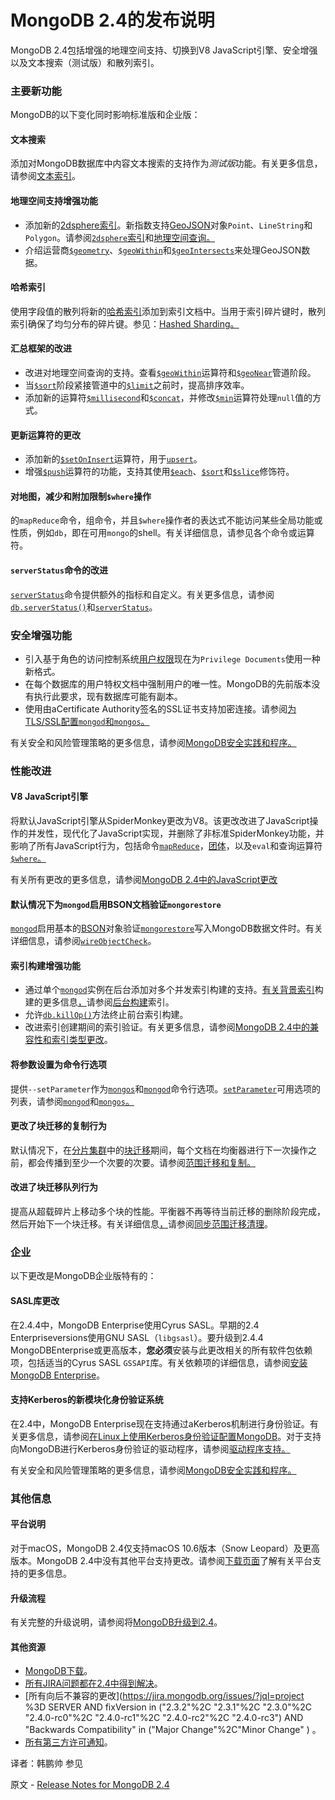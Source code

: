 # MongoDB 2.4的发布说明

MongoDB 2.4包括增强的地理空间支持、切换到V8 JavaScript引擎、安全增强以及文本搜索（测试版）和散列索引。

### 主要新功能

MongoDB的以下变化同时影响标准版和企业版：

#### 文本搜索

添加对MongoDB数据库中内容文本搜索的支持作为*测试版*功能。有关更多信息，请参阅[文本索引](https://www.mongodb.com/docs/upcoming/core/index-text/)。

#### 地理空间支持增强功能

- 添加新的[2dsphere索引](https://www.mongodb.com/docs/upcoming/core/2dsphere/#std-label-2dsphere-index)。新指数支持[GeoJSON](https://tools.ietf.org/html/rfc7946)对象`Point`、`LineString`和`Polygon`。请参阅[`2dsphere`索引](https://www.mongodb.com/docs/upcoming/core/2dsphere/)和[地理空间查询。](https://www.mongodb.com/docs/upcoming/geospatial-queries/)
- 介绍运营商[`$geometry`](https://www.mongodb.com/docs/upcoming/reference/operator/query/geometry/#mongodb-query-op.-geometry)、[`$geoWithin`](https://www.mongodb.com/docs/upcoming/reference/operator/query/geoWithin/#mongodb-query-op.-geoWithin)和[`$geoIntersects`](https://www.mongodb.com/docs/upcoming/reference/operator/query/geoIntersects/#mongodb-query-op.-geoIntersects)来处理GeoJSON数据。

#### 哈希索引

使用字段值的散列将新的[哈希索引](https://www.mongodb.com/docs/upcoming/core/index-hashed/#std-label-index-type-hashed)添加到索引文档中。当用于索引碎片键时，散列索引确保了均匀分布的碎片键。参见：[Hashed Sharding。](https://www.mongodb.com/docs/upcoming/core/hashed-sharding/#std-label-sharding-hashed-sharding)

#### 汇总框架的改进

- 改进对地理空间查询的支持。查看[`$geoWithin`](https://www.mongodb.com/docs/upcoming/reference/operator/query/geoWithin/#mongodb-query-op.-geoWithin)运算符和[`$geoNear`](https://www.mongodb.com/docs/upcoming/reference/operator/aggregation/geoNear/#mongodb-pipeline-pipe.-geoNear)管道阶段。
- 当[`$sort`](https://www.mongodb.com/docs/upcoming/reference/operator/aggregation/sort/#mongodb-pipeline-pipe.-sort)阶段紧接管道中的[`$limit`](https://www.mongodb.com/docs/upcoming/reference/operator/aggregation/limit/#mongodb-pipeline-pipe.-limit)之前时，提高排序效率。
- 添加新的运算符[`$millisecond`](https://www.mongodb.com/docs/upcoming/reference/operator/aggregation/millisecond/#mongodb-expression-exp.-millisecond)和[`$concat`](https://www.mongodb.com/docs/upcoming/reference/operator/aggregation/concat/#mongodb-expression-exp.-concat)，并修改[`$min`](https://www.mongodb.com/docs/upcoming/reference/operator/aggregation/min/#mongodb-group-grp.-min)运算符处理`null`值的方式。

#### 更新运算符的更改

- 添加新的[`$setOnInsert`](https://www.mongodb.com/docs/upcoming/reference/operator/update/setOnInsert/#mongodb-update-up.-setOnInsert)运算符，用于[`upsert`](https://www.mongodb.com/docs/upcoming/reference/method/db.collection.update/#mongodb-method-db.collection.update)。
- 增强[`$push`](https://www.mongodb.com/docs/upcoming/reference/operator/update/push/#mongodb-update-up.-push)运算符的功能，支持其使用[`$each`](https://www.mongodb.com/docs/upcoming/reference/operator/update/each/#mongodb-update-up.-each)、[`$sort`](https://www.mongodb.com/docs/upcoming/reference/operator/update/sort/#mongodb-update-up.-sort)和[`$slice`](https://www.mongodb.com/docs/upcoming/reference/operator/update/slice/#mongodb-update-up.-slice)修饰符。

#### 对地图，减少和附加限制`$where`操作

的`mapReduce`命令，组命令，并且`$where`操作者的表达式不能访问某些全局功能或性质，例如`db`，即在可用`mongo`的shell。有关详细信息，请参见各个命令或运算符。

#### `serverStatus`命令的改进

[`serverStatus`](https://www.mongodb.com/docs/upcoming/reference/command/serverStatus/#mongodb-dbcommand-dbcmd.serverStatus)命令提供额外的指标和自定义。有关更多信息，请参阅[`db.serverStatus()`](https://www.mongodb.com/docs/upcoming/reference/method/db.serverStatus/#mongodb-method-db.serverStatus)和[`serverStatus`](https://www.mongodb.com/docs/upcoming/reference/command/serverStatus/#mongodb-dbcommand-dbcmd.serverStatus)。

### 安全增强功能

- 引入基于角色的访问控制系统[用户权限](https://www.mongodb.com/docs/v2.4/reference/user-privileges/)现在为`Privilege Documents`使用一种新格式。
- 在每个数据库的用户特权文档中强制用户的唯一性。MongoDB的先前版本没有执行此要求，现有数据库可能有副本。
- 使用由aCertificate Authority签名的SSL证书支持加密连接。请参阅[为TLS/SSL配置`mongod`和`mongos`。](https://www.mongodb.com/docs/upcoming/tutorial/configure-ssl/)

有关安全和风险管理策略的更多信息，请参阅[MongoDB安全实践和程序。](https://www.mongodb.com/docs/upcoming/security/#std-label-security)

### 性能改进

#### V8 JavaScript引擎

将默认JavaScript引擎从SpiderMonkey更改为V8。该更改改进了JavaScript操作的并发性，现代化了JavaScript实现，并删除了非标准SpiderMonkey功能，并影响了所有JavaScript行为，包括命令[`mapReduce`](https://www.mongodb.com/docs/upcoming/reference/command/mapReduce/#mongodb-dbcommand-dbcmd.mapReduce)，[团体](https://www.mongodb.com/docs/v2.4/reference/command/group/)，以及`eval`和查询运算符[`$where`。](https://www.mongodb.com/docs/upcoming/reference/operator/query/where/#mongodb-query-op.-where)

有关所有更改的更多信息，请参阅[MongoDB 2.4中的JavaScript更改](https://www.mongodb.com/docs/upcoming/release-notes/2.4-javascript/)

#### 默认情况下为`mongod`启用BSON文档验证`mongorestore`

[`mongod`](https://www.mongodb.com/docs/upcoming/reference/program/mongod/#mongodb-binary-bin.mongod)启用基本的[BSON](https://www.mongodb.com/docs/upcoming/reference/glossary/#std-term-BSON)对象验证[`mongorestore`](https://www.mongodb.com/docs/database-tools/mongorestore/#mongodb-binary-bin.mongorestore)写入MongoDB数据文件时。有关详细信息，请参阅[`wireObjectCheck`](https://www.mongodb.com/docs/upcoming/reference/configuration-options/#mongodb-setting-net.wireObjectCheck)。

#### 索引构建增强功能

- 通过单个[`mongod`](https://www.mongodb.com/docs/upcoming/reference/program/mongod/#mongodb-binary-bin.mongod)实例在后台添加对多个并发索引构建的支持。[有关背景索引](https://www.mongodb.com/docs/upcoming/core/index-creation/#std-label-index-creation-background)构建的更多信息[，](https://www.mongodb.com/docs/upcoming/core/index-creation/#std-label-index-creation-background)请参阅[后台构建](https://www.mongodb.com/docs/upcoming/core/index-creation/#std-label-index-creation-background)索引。
- 允许[`db.killOp()`](https://www.mongodb.com/docs/upcoming/reference/method/db.killOp/#mongodb-method-db.killOp)方法终止前台索引构建。
- 改进索引创建期间的索引验证。有关更多信息，请参阅[MongoDB 2.4中的兼容性和索引类型更改](https://www.mongodb.com/docs/upcoming/release-notes/2.4-index-types/)。

#### 将参数设置为命令行选项

提供`--setParameter`作为[`mongos`](https://www.mongodb.com/docs/upcoming/reference/program/mongos/#mongodb-binary-bin.mongos)和[`mongod`](https://www.mongodb.com/docs/upcoming/reference/program/mongod/#mongodb-binary-bin.mongod)命令行选项。[`setParameter`](https://www.mongodb.com/docs/upcoming/reference/configuration-options/#mongodb-setting-setParameter)可用选项的列表，请参阅[`mongod`](https://www.mongodb.com/docs/upcoming/reference/program/mongod/#mongodb-binary-bin.mongod)和[`mongos`](https://www.mongodb.com/docs/upcoming/reference/program/mongos/#mongodb-binary-bin.mongos)[。](https://www.mongodb.com/docs/upcoming/reference/configuration-options/#mongodb-setting-setParameter)

#### 更改了块迁移的复制行为

默认情况下，在[分片集群](https://www.mongodb.com/docs/upcoming/reference/glossary/#std-term-sharded-cluster)中的[块迁移](https://www.mongodb.com/docs/upcoming/core/sharding-data-partitioning/#std-label-sharding-chunk-migration)期间，每个文档在均衡器进行下一次操作之前，都会传播到至少一个次要的次要。请参阅[范围迁移和复制。](https://www.mongodb.com/docs/upcoming/core/sharding-balancer-administration/#std-label-chunk-migration-replication)

#### 改进了块迁移队列行为

提高从超载碎片上移动多个块的性能。平衡器不再等待当前迁移的删除阶段完成，然后开始下一个块迁移。有关详细信息[，](https://www.mongodb.com/docs/upcoming/core/sharding-balancer-administration/#std-label-chunk-migration-queuing)请参阅[同步范围迁移清理](https://www.mongodb.com/docs/upcoming/core/sharding-balancer-administration/#std-label-chunk-migration-queuing)。

### 企业

以下更改是MongoDB企业版特有的：

#### SASL库更改

在2.4.4中，MongoDB Enterprise使用Cyrus SASL。早期的2.4 Enterpriseversions使用GNU SASL（`libgsasl`）。要升级到2.4.4 MongoDBEnterprise或更高版本，**您必须**安装与此更改相关的所有软件包依赖项，包括适当的Cyrus SASL `GSSAPI`库。有关依赖项的详细信息，请参阅[安装MongoDB Enterprise](https://www.mongodb.com/docs/upcoming/administration/install-enterprise/)。

#### 支持Kerberos的新模块化身份验证系统

在2.4中，MongoDB Enterprise现在支持通过aKerberos机制进行身份验证。有关更多信息，请参阅[在Linux上使用Kerberos身份验证配置MongoDB](https://www.mongodb.com/docs/upcoming/tutorial/control-access-to-mongodb-with-kerberos-authentication/)。对于支持向MongoDB进行Kerberos身份验证的驱动程序，请参阅[驱动程序支持。](https://www.mongodb.com/docs/upcoming/core/kerberos/#std-label-kerberos-and-drivers)

有关安全和风险管理策略的更多信息，请参阅[MongoDB安全实践和程序。](https://www.mongodb.com/docs/upcoming/security/#std-label-security)

### 其他信息

#### 平台说明

对于macOS，MongoDB 2.4仅支持macOS 10.6版本（Snow Leopard）及更高版本。MongoDB 2.4中没有其他平台支持更改。请参阅[下载页面](http://www.mongodb.org/downloads/)了解有关平台支持的更多信息。

#### 升级流程

有关完整的升级说明，请参阅将[MongoDB升级到2.4](https://www.mongodb.com/docs/upcoming/release-notes/2.4-upgrade/)。

#### 其他资源

- [MongoDB下载](http://mongodb.org/downloads)。
- [所有JIRA问题都在2.4中得到解决](https://jira.mongodb.org/secure/IssueNavigator.jspa?reset=true&jqlQuery=project+%3D+SERVER+AND+fixVersion+in+("2.3.2",+"2.3.1",+"2.3.0",+"2.4.0-rc0",+"2.4.0-rc1",+"2.4.0-rc2",+"2.4.0-rc3"))。
- [所有向后不兼容的更改](https://jira.mongodb.org/issues/?jql=project %3D SERVER AND fixVersion in ("2.3.2"%2C "2.3.1"%2C "2.3.0"%2C "2.4.0-rc0"%2C "2.4.0-rc1"%2C "2.4.0-rc2"%2C "2.4.0-rc3") AND "Backwards Compatibility" in ("Major Change"%2C"Minor Change" ) 。
- [所有第三方许可通知](https://github.com/mongodb/mongo/blob/v2.4/distsrc/THIRD-PARTY-NOTICES)。



译者：韩鹏帅
参见

原文 - [Release Notes for MongoDB 2.4]( https://docs.mongodb.com/manual/release-notes/2.4/ )

